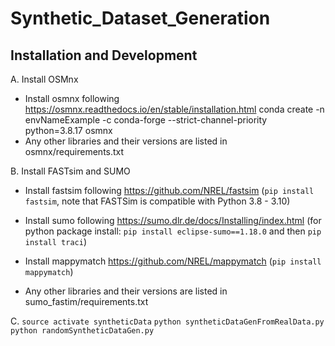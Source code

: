 # Synthetic_Dataset_Generation

## Installation and Development

A. Install OSMnx
* Install osmnx following https://osmnx.readthedocs.io/en/stable/installation.html
conda create -n envNameExample -c conda-forge --strict-channel-priority python=3.8.17 osmnx
* Any other libraries and their versions are listed in osmnx/requirements.txt


B. Install FASTsim and SUMO
* Install fastsim following https://github.com/NREL/fastsim (```pip install fastsim```, note that FASTSim is compatible with Python 3.8 - 3.10)
* Install sumo following https://sumo.dlr.de/docs/Installing/index.html (for python package install: ```pip install eclipse-sumo==1.18.0``` and then ```pip install traci```)
* Install mappymatch https://github.com/NREL/mappymatch (```pip install mappymatch```)

* Any other libraries and their versions are listed in sumo_fastim/requirements.txt

C. ```source activate syntheticData```
```python syntheticDataGenFromRealData.py```
```python randomSyntheticDataGen.py```


